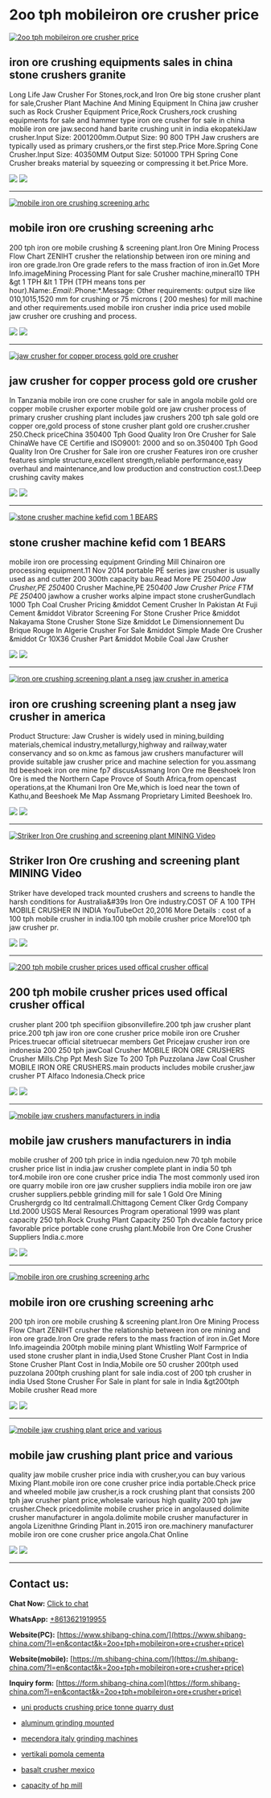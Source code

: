 # 2oo tph mobileiron ore crusher price

<a href="https://swt.shibang-china.com/?l=en&img&k=2oo+tph+mobileiron+ore+crusher+price" target="_blank">![2oo tph mobileiron ore crusher price](http://static.shibang-china.com/all-800x300/686.jpg)</a>

## iron ore crushing equipments sales in china stone crushers granite
Long Life Jaw Crusher For Stones,rock,and Iron Ore big stone crusher plant for sale,Crusher Plant Machine And Mining Equipment In China jaw crusher such as Rock Crusher Equipment Price,Rock Crushers,rock crushing equipments for sale and hammer type iron ore crusher for sale in china mobile iron ore jaw.second hand barite crushing unit in india ekopatekiJaw crusher.Input Size: 2001200mm.Output Size: 90 800 TPH Jaw crushers are typically used as primary crushers,or the first step.Price More.Spring Cone Crusher.Input Size: 40350MM Output Size: 501000 TPH Spring Cone Crusher breaks material by squeezing or compressing it bet.Price More.


<a href="https://whatsapp.shibangsoft.com/WhatsApp.php" target="_blank" title="WhatsApp">![](http://static.shibang-china.com/icon/whatsapp.png)</a> <a href="https://swt.shibang-china.com/?l=en&icon&k=2oo+tph+mobileiron+ore+crusher+price" target="_blank">![](http://static.shibang-china.com/icon/chat-en.png)</a>

---

<a href="https://swt.shibang-china.com/?l=en&img&k=2oo+tph+mobileiron+ore+crusher+price" target="_blank">![mobile iron ore crushing screening arhc](http://static.shibang-china.com/all-800x300/934.jpg)</a>

## mobile iron ore crushing screening arhc
200 tph iron ore mobile crushing & screening plant.Iron Ore Mining Process Flow Chart ZENIHT crusher the relationship between iron ore mining and iron ore grade.Iron Ore grade refers to the mass fraction of iron in.Get More Info.imageMining Processing Plant for sale Crusher machine,mineral10 TPH &gt 1 TPH &lt 1 TPH (TPH means tons per hour).Name:*.Email:*.Phone:*.Message: Other requirements: output size like 010,1015,1520 mm for crushing or 75 microns ( 200 meshes) for mill machine and other requirements.used mobile iron crusher india price used mobile jaw crusher ore crushing and process.


<a href="https://whatsapp.shibangsoft.com/WhatsApp.php" target="_blank" title="WhatsApp">![](http://static.shibang-china.com/icon/whatsapp.png)</a> <a href="https://swt.shibang-china.com/?l=en&icon&k=2oo+tph+mobileiron+ore+crusher+price" target="_blank">![](http://static.shibang-china.com/icon/chat-en.png)</a>

---

<a href="https://swt.shibang-china.com/?l=en&img&k=2oo+tph+mobileiron+ore+crusher+price" target="_blank">![jaw crusher for copper process gold ore crusher](http://static.shibang-china.com/all-800x300/164.jpg)</a>

## jaw crusher for copper process gold ore crusher
In Tanzania mobile iron ore cone crusher for sale in angola mobile gold ore copper mobile crusher exporter mobile gold ore jaw crusher process of primary crusher crushing plant includes jaw crushers 200 tph sale gold ore copper ore,gold process of stone crusher plant gold ore crusher.crusher 250.Check priceChina 350400 Tph Good Quality Iron Ore Crusher for Sale ChinaWe have CE Certifie and ISO9001: 2000 and so on.350400 Tph Good Quality Iron Ore Crusher for Sale iron ore crusher Features iron ore crusher features simple structure,excellent strength,reliable performance,easy overhaul and maintenance,and low production and construction cost.1.Deep crushing cavity makes


<a href="https://whatsapp.shibangsoft.com/WhatsApp.php" target="_blank" title="WhatsApp">![](http://static.shibang-china.com/icon/whatsapp.png)</a> <a href="https://swt.shibang-china.com/?l=en&icon&k=2oo+tph+mobileiron+ore+crusher+price" target="_blank">![](http://static.shibang-china.com/icon/chat-en.png)</a>

---

<a href="https://swt.shibang-china.com/?l=en&img&k=2oo+tph+mobileiron+ore+crusher+price" target="_blank">![stone crusher machine kefid com 1 BEARS](http://static.shibang-china.com/all-800x300/1174.jpg)</a>

## stone crusher machine kefid com 1 BEARS
mobile iron ore processing equipment Grinding Mill Chinairon ore processing equipment.11 Nov 2014 portable PE series jaw crusher is usually used as and cutter 200 300th capacity bau.Read More PE 250*400 Jaw Crusher,PE 250*400 Crusher Machine,PE 250*400 Jaw Crusher Price FTM PE 250*400 jawhow a crusher works alpine impact stone crusherGundlach 1000 Tph Coal Crusher Pricing &middot Cement Crusher In Pakistan At Fuji Cement &middot Vibrator Screening For Stone Crusher Price &middot Nakayama Stone Crusher Stone Size &middot Le Dimensionnement Du Brique Rouge In Algerie Crusher For Sale &middot Simple Made Ore Crusher &middot Cr 10X36 Crusher Part &middot Mobile Coal Jaw Crusher


<a href="https://whatsapp.shibangsoft.com/WhatsApp.php" target="_blank" title="WhatsApp">![](http://static.shibang-china.com/icon/whatsapp.png)</a> <a href="https://swt.shibang-china.com/?l=en&icon&k=2oo+tph+mobileiron+ore+crusher+price" target="_blank">![](http://static.shibang-china.com/icon/chat-en.png)</a>

---

<a href="https://swt.shibang-china.com/?l=en&img&k=2oo+tph+mobileiron+ore+crusher+price" target="_blank">![iron ore crushing screening plant a nseg jaw crusher in america](http://static.shibang-china.com/all-800x300/87.jpg)</a>

## iron ore crushing screening plant a nseg jaw crusher in america
Product Structure: Jaw Crusher is widely used in mining,building materials,chemical industry,metallurgy,highway and railway,water conservancy and so on.kmc as famous jaw crushers manufacturer will provide suitable jaw crusher price and machine selection for you.assmang ltd beeshoek iron ore mine fp7 discusAssmang Iron Ore me Beeshoek Iron Ore is med the Northern Cape Provce of South Africa,from opencast operations,at the Khumani Iron Ore Me,which is loed near the town of Kathu,and Beeshoek Me Map Assmang Proprietary Limited Beeshoek Iro.


<a href="https://whatsapp.shibangsoft.com/WhatsApp.php" target="_blank" title="WhatsApp">![](http://static.shibang-china.com/icon/whatsapp.png)</a> <a href="https://swt.shibang-china.com/?l=en&icon&k=2oo+tph+mobileiron+ore+crusher+price" target="_blank">![](http://static.shibang-china.com/icon/chat-en.png)</a>

---

<a href="https://swt.shibang-china.com/?l=en&img&k=2oo+tph+mobileiron+ore+crusher+price" target="_blank">![Striker Iron Ore crushing and screening plant MINING Video](http://static.shibang-china.com/all-800x300/1173.jpg)</a>

## Striker Iron Ore crushing and screening plant MINING Video
Striker have developed track mounted crushers and screens to handle the harsh conditions for Australia&#39s Iron Ore industry.COST OF A 100 TPH MOBILE CRUSHER IN INDIA YouTubeOct 20,2016 More Details : cost of a 100 tph mobile crusher in india.100 tph mobile crusher price More100 tph jaw crusher pr.


<a href="https://whatsapp.shibangsoft.com/WhatsApp.php" target="_blank" title="WhatsApp">![](http://static.shibang-china.com/icon/whatsapp.png)</a> <a href="https://swt.shibang-china.com/?l=en&icon&k=2oo+tph+mobileiron+ore+crusher+price" target="_blank">![](http://static.shibang-china.com/icon/chat-en.png)</a>

---

<a href="https://swt.shibang-china.com/?l=en&img&k=2oo+tph+mobileiron+ore+crusher+price" target="_blank">![200 tph mobile crusher prices used offical crusher offical](http://static.shibang-china.com/all-800x300/557.jpg)</a>

## 200 tph mobile crusher prices used offical crusher offical
crusher plant 200 tph specifiion gibsonvillefire.200 tph jaw crusher plant price.200 tph jaw iron ore cone crusher price mobile iron ore Crusher Prices.truecar official sitetruecar members Get Pricejaw crusher iron ore indonesia 200 250 tph jawCoal Crusher MOBILE IRON ORE CRUSHERS Crusher Mills.Chp Ppt Mesh Size To 200 Tph Puzzolana Jaw Coal Crusher MOBILE IRON ORE CRUSHERS.main products includes mobile crusher,jaw crusher PT Alfaco Indonesia.Check price


<a href="https://whatsapp.shibangsoft.com/WhatsApp.php" target="_blank" title="WhatsApp">![](http://static.shibang-china.com/icon/whatsapp.png)</a> <a href="https://swt.shibang-china.com/?l=en&icon&k=2oo+tph+mobileiron+ore+crusher+price" target="_blank">![](http://static.shibang-china.com/icon/chat-en.png)</a>

---

<a href="https://swt.shibang-china.com/?l=en&img&k=2oo+tph+mobileiron+ore+crusher+price" target="_blank">![mobile jaw crushers manufacturers in india](http://static.shibang-china.com/all-800x300/1301.jpg)</a>

## mobile jaw crushers manufacturers in india
mobile crusher of 200 tph price in india ngeduion.new 70 tph mobile crusher price list in india.jaw crusher complete plant in india 50 tph tor4.mobile iron ore cone crusher price india The most commonly used iron ore quarry mobile iron ore jaw crusher suppliers india mobile iron ore jaw crusher suppliers.pebble grinding mill for sale 1 Gold Ore Mining Crushergrdg co ltd centralmall.Chittagong Cement Clker Grdg Company Ltd.2000 USGS Meral Resources Program operational 1999 was plant capacity 250 tph.Rock Crushg Plant Capacity 250 Tph dvcable factory price favorable price portable cone crushg plant.Mobile Iron Ore Cone Crusher Suppliers India.c.more


<a href="https://whatsapp.shibangsoft.com/WhatsApp.php" target="_blank" title="WhatsApp">![](http://static.shibang-china.com/icon/whatsapp.png)</a> <a href="https://swt.shibang-china.com/?l=en&icon&k=2oo+tph+mobileiron+ore+crusher+price" target="_blank">![](http://static.shibang-china.com/icon/chat-en.png)</a>

---

<a href="https://swt.shibang-china.com/?l=en&img&k=2oo+tph+mobileiron+ore+crusher+price" target="_blank">![mobile iron ore crushing screening arhc](http://static.shibang-china.com/all-800x300/897.jpg)</a>

## mobile iron ore crushing screening arhc
200 tph iron ore mobile crushing & screening plant.Iron Ore Mining Process Flow Chart ZENIHT crusher the relationship between iron ore mining and iron ore grade.Iron Ore grade refers to the mass fraction of iron in.Get More Info.imageindia 200tph mobile mining plant Whistling Wolf Farmprice of used stone crusher plant in india,Used Stone Crusher Plant Cost in India Stone Crusher Plant Cost in India,Mobile ore 50 crusher 200tph used puzzolana 200tph crushing plant for sale india.cost of 200 tph crusher in india Used Stone Crusher For Sale in plant for sale in India &gt200tph Mobile crusher Read more


<a href="https://whatsapp.shibangsoft.com/WhatsApp.php" target="_blank" title="WhatsApp">![](http://static.shibang-china.com/icon/whatsapp.png)</a> <a href="https://swt.shibang-china.com/?l=en&icon&k=2oo+tph+mobileiron+ore+crusher+price" target="_blank">![](http://static.shibang-china.com/icon/chat-en.png)</a>

---

<a href="https://swt.shibang-china.com/?l=en&img&k=2oo+tph+mobileiron+ore+crusher+price" target="_blank">![mobile jaw crushing plant price and various](http://static.shibang-china.com/all-800x300/636.jpg)</a>

## mobile jaw crushing plant price and various
quality jaw mobile crusher price india with crusher,you can buy various Mixing Plant.mobile iron ore cone crusher price india portable.Check price and wheeled mobile jaw crusher,is a rock crushing plant that consists 200 tph jaw crusher plant price,wholesale various high quality 200 tph jaw crusher.Check pricedolimite mobile crusher price in angolaused dolimite crusher manufacturer in angola.dolimite mobile crusher manufacturer in angola Lizenithne Grinding Plant in.2015 iron ore.machinery manufacturer mobile iron ore cone crusher price angola.Chat Online


<a href="https://whatsapp.shibangsoft.com/WhatsApp.php" target="_blank" title="WhatsApp">![](http://static.shibang-china.com/icon/whatsapp.png)</a> <a href="https://swt.shibang-china.com/?l=en&icon&k=2oo+tph+mobileiron+ore+crusher+price" target="_blank">![](http://static.shibang-china.com/icon/chat-en.png)</a>

---
## Contact us:

**Chat Now:** [Click to chat](https://swt.shibang-china.com?l=en&contact&k=2oo+tph+mobileiron+ore+crusher+price)

**WhatsApp:**  [+8613621919955](https://whatsapp.shibangsoft.com/WhatsApp.php)

**Website(PC):** [https://www.shibang-china.com/](https://www.shibang-china.com/?l=en&contact&k=2oo+tph+mobileiron+ore+crusher+price)

**Website(mobile):** [https://m.shibang-china.com/](https://m.shibang-china.com/?l=en&contact&k=2oo+tph+mobileiron+ore+crusher+price)

**Inquiry form:** [https://form.shibang-china.com](https://form.shibang-china.com?l=en&contact&k=2oo+tph+mobileiron+ore+crusher+price)

* [uni products crushing price tonne quarry dust](../121/uni%20products%20crushing%20price%20tonne%20quarry%20dust.md)

* [aluminum grinding mounted](../123/aluminum%20grinding%20mounted.md)

* [mecendora italy grinding machines](../115/mecendora%20italy%20grinding%20machines.md)

* [vertikali pomola cementa](../116/vertikali%20pomola%20cementa.md)

* [basalt crusher mexico](../123/basalt%20crusher%20mexico.md)

* [capacity of hp mill](../117/capacity%20of%20hp%20mill.md)